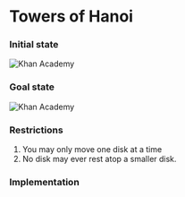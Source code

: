 # Towers of Hanoi

### Initial state
![Khan Academy](https://s3.amazonaws.com/ka-cs-algorithms/hanoi-5-init.png)

### Goal state
![Khan Academy](https://s3.amazonaws.com/ka-cs-algorithms/hanoi-5-final.png)

### Restrictions

1. You may only move one disk at a time
2. No disk may ever rest atop a smaller disk.

### Implementation

[](codepen://cuadraman/KVQeeL)
